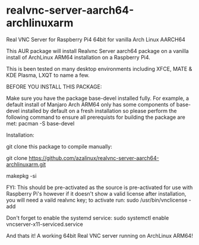 # realvnc-server-aarch64-archlinuxarm

Real VNC Server for Raspberry Pi4 64bit for vanilla Arch Linux AARCH64

This AUR package will install Realvnc Server aarch64 package on a vanilla install of ArchLinux ARM64 installation on a Raspberry Pi4.

This is been tested on many desktop environments including XFCE, MATE & KDE Plasma, LXQT to name a few.

BEFORE YOU INSTALL THIS PACKAGE:

Make sure you have the package base-devel installed fully. For example, a default install of Manjaro Arch ARM64 only has some components of base-devel installed by default on a fresh installation so please perform the following command to ensure all prerequists for building the package are met: pacman -S base-devel

Installation:

git clone this package to compile manually:

git clone https://github.com/azalinux/realvnc-server-aarch64-archlinuxarm.git

makepkg -si

FYI: This should be pre-activated as the source is pre-activated for use with Raspberry Pi's however if it doesn't show a valid license after installation, you will need a vaild realvnc key; to activate run: sudo /usr/bin/vnclicense -add

Don't forget to enable the systemd service: sudo systemctl enable vncserver-x11-serviced.service

And thats it! A working 64bit Real VNC server running on ArchLinux ARM64!
